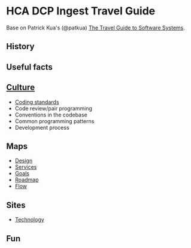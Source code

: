 # HCA DCP Ingest Travel Guide

Base on Patrick Kua's (@patkua) [The Travel Guide to Software Systems](https://www.slideshare.net/thekua/the-travel-guide-to-software-systems).

## History

## Useful facts

## [Culture](pages/culture.md)
* [Coding standards](pages/culture.md#coding-standards)
* Code review/pair programming 
* Conventions in the codebase 
* Common programming patterns 
* Development process

## Maps
* [Design](pages/design.md)
* [Services](pages/services.md)
* [Goals](pages/goals.md)
* [Roadmap](pages/roadmap.md)
* [Flow](pages/flow.md)

## Sites
* [Technology](_pages/technology.md)

## Fun
